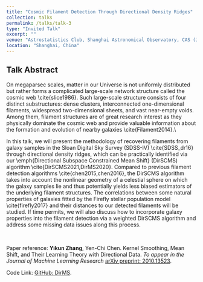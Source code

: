 ```yaml
---
title: "Cosmic Filament Detection Through Directional Density Ridges"
collection: talks
permalink: /talks/talk-3
type: "Invited Talk"
excerpt: ""
venue: "Astrostatistics Club, Shanghai Astronomical Observatory, CAS (July 2021)"
location: "Shanghai, China"
---
```


## Talk Abstract

On megaparsec scales, matter in our Universe is not uniformly distributed but rather forms a complicated large-scale network structure called the cosmic web \cite{slice1986}. Such large-scale structure consists of four distinct substructures: dense clusters, interconnected one-dimensional filaments, widespread two-dimensional sheets, and vast near-empty voids. Among them, filament structures are of great research interest as they physically dominate the cosmic web and provide valuable information about the formation and evolution of nearby galaxies \cite{Filament2014}.\\

In this talk, we will present the methodology of recovering filaments from galaxy samples in the Sloan Digital Sky Survey (SDSS-IV) \cite{SDSS_dr16} through directional density ridges, which can be practically identified via our \emph{Directional Subspace Constrained Mean Shift} (DirSCMS) algorithm \cite{DirSCMS2021,DirMS2020}. Compared to previous filament detection algorithms \cite{chen2015,chen2016}, the DirSCMS algorithm takes into account the nonlinear geometry of a celestial sphere on which the galaxy samples lie and thus potentially yields less biased estimators of the underlying filament structures. The correlations between some natural properties of galaxies fitted by the Firefly stellar population model \cite{firefly2017} and their distances to our detected filaments will be studied. If time permits, we will also discuss how to incorporate galaxy properties into the filament detection via a weighted DirSCMS algorithm and address some missing data issues along this process. 

<br>

Paper reference: **Yikun Zhang**, Yen-Chi Chen. Kernel Smoothing, Mean Shift, and Their Learning Theory with Directional Data. _To appear in the Journal of Machine Learning Research_ [arXiv preprint: 2010.13523](https://arxiv.org/abs/2010.13523).

Code Link: [GitHub: DirMS](https://github.com/zhangyk8/DirMS).
